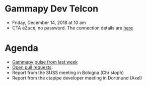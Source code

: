 # Gammapy Dev Telcon

* Friday, December 14, 2018 at 10 am
* CTA eZuce, no password.  The connection details are [here](../2018-10-12/ezuce.txt)

# Agenda

* [Gammapy pulse from last week](https://github.com/gammapy/gammapy/pulse)
* [Open pull requests]():
* Report from the SUSS meeting in Bologna (Christoph)
* Report from the ctapipe developer meeting in Dortmund (Axel)
